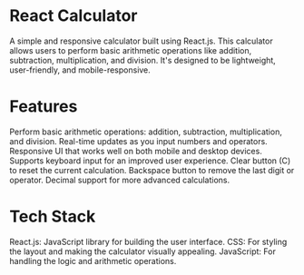 # React Calculator

A simple and responsive calculator built using React.js. This calculator allows users to perform basic arithmetic operations like addition, subtraction, multiplication, and division. It's designed to be lightweight, user-friendly, and mobile-responsive.

# Features

Perform basic arithmetic operations: addition, subtraction, multiplication, and division.
Real-time updates as you input numbers and operators.
Responsive UI that works well on both mobile and desktop devices.
Supports keyboard input for an improved user experience.
Clear button (C) to reset the current calculation.
Backspace button to remove the last digit or operator.
Decimal support for more advanced calculations.

# Tech Stack

React.js: JavaScript library for building the user interface.
CSS: For styling the layout and making the calculator visually appealing.
JavaScript: For handling the logic and arithmetic operations.
